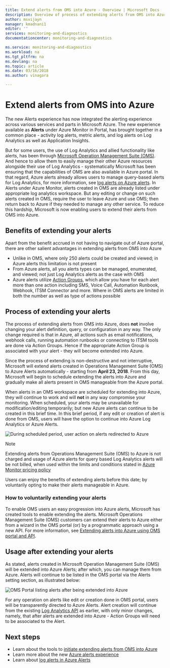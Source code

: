 ```yaml
---
title: Extend alerts from OMS into Azure - Overview | Microsoft Docs
description: Overview of process of extending alerts from OMS into Azure Alerts, details around common customer concerns.
author: msvijayn
manager: kmadnani1
editor: ''
services: monitoring-and-diagnostics
documentationcenter: monitoring-and-diagnostics

ms.service: monitoring-and-diagnostics
ms.workload: na
ms.tgt_pltfrm: na
ms.devlang: na
ms.topic: article
ms.date: 03/16/2018
ms.author: vinagara

---
```

# Extend alerts from OMS into Azure
The new Alerts experience has now integrated the alerting experience across various services and parts in Microsoft Azure. The new experience available as **Alerts** under Azure Monitor in Portal, has brought together in a common place - activity log alerts, metric alerts, and log alerts on Log Analytics as well as Application Insights. 

But for some users, the use of Log Analytics and allied functionality like alerts, has been through [Microsoft Operation Management Suite (OMS)](../operations-management-suite/operations-management-suite-overview.md). And hence to allow them to easily manage their other Azure resources alongside their use of Log Analytics - systematically Microsoft has been ensuring that the capabilities of OMS are also available in Azure portal. In that regard, Azure alerts already allows users to manage query-based alerts for Log Analytics, for more information, see [log alerts on Azure alerts](monitor-alerts-unified-log.md). In Alerts under Azure Monitor, alerts created in OMS are already listed under appropriate log analytics workspace. But any editing or change on such alerts created in OMS, require the user to leave Azure and use OMS; then return back to Azure if they needed to manage any other service. To reduce this hardship, Microsoft is now enabling users to  extend their alerts from OMS into Azure.

## Benefits of extending your alerts
Apart from the benefit accrued in not having to navigate out of Azure portal, there are other salient advantages in extending alerts from OMS into Azure

- Unlike in OMS, where only 250 alerts could be created and viewed; in Azure alerts this limitation is not present
- From Azure alerts, all you alerts types can be managed, enumerated, and viewed; not just Log Analytics alerts as the case with OMS
- Azure alerts utilize [Action Groups](monitoring-action-groups.md), which allow you have for each alert more than one action including SMS, Voice Call, Automation Runbook, Webhook, ITSM Connector and more. Where in OMS alerts are limited in both the number as well as type of actions possible

## Process of extending your alerts
The process of extending alerts from OMS into Azure, does **not** involve changing your alert definition, query, or configuration in any way. The only change required is that in Azure, all actions such as email notifications, webhook calls, running automation runbooks or connecting to ITSM tools are done via Action Groups. Hence if the appropriate Action Group is associated with your alert - they will become extended into Azure.

Since the process of extending is non-destructive and not interruptive, Microsoft will extend alerts created in Operations Management Suite (OMS) to Azure Alerts automatically - starting from **April 23, 2018**. From this day, Microsoft will begin to schedule extending the alerts into Azure and gradually make all alerts present in OMS manageable from the Azure portal. 

When alerts in an OMS workspace are scheduled for extending into Azure, they will continue to work and will **not** in any way compromise your monitoring. When scheduled, your alerts may be unavailable for modification/editing temporarily; but new Azure alerts can continue to be created in this brief time. In this brief period, if any edit or creation of alert is done from OMS, users will have the option to continue into Azure Log Analytics or Azure Alerts.

 ![During scheduled period, user action on alerts redirected to Azure](./media/monitor-alerts-extend/ScheduledDirection.png)

> [!NOTE]
> Extending alerts from Operations Management Suite (OMS) to Azure is not charged and usage of Azure alerts for query based Log Analytics alerts will be not billed, when used within the limits and conditions stated in [Azure Monitor pricing policy](https://azure.microsoft.com/en-us/pricing/details/monitor/)  

Users can enjoy the benefits of extending alerts before this date; by voluntarily opting to make their alerts manageable in Azure.

### How to voluntarily extending your alerts
To enable OMS users an easy progression into Azure alerts, Microsoft has created tools to enable extending the alerts. Microsoft Operations Management Suite (OMS) customers can extend their alerts to Azure either from a wizard in the OMS portal (or) by a programmatic approach using a new API. For more information, see [Extending alerts into Azure using OMS portal and API](monitoring-alerts-extend-tool.md).


## Usage after extending your alerts
As stated, alerts created in Microsoft Operation Management Suite (OMS) will be extended into Azure Alerts; after which, you can manage them from Azure. Alerts will continue to be listed in the OMS portal via the Alerts setting section, as illustrated below:

 ![OMS Portal listing alerts after being extended into Azure](./media/monitor-alerts-extend/PostExtendList.png)

For any operation on alerts like edit or creation done in OMS portal, users will be transparently directed to Azure Alerts. Alert creation will continue from the existing [Log Analytics API](../log-analytics/log-analytics-api-alerts.md) as earlier, with only minor changes, namely, that after alerts are extended into Azure - Action Groups will need to be associated to the Alert.

## Next steps

* Learn about the tools to [initiate extending alerts from OMS into Azure](monitoring-alerts-extend-tool.md)
* Learn more about the new [Azure alerts experience](monitoring-overview-unified-alerts.md)
* Learn about [log alerts in Azure Alerts](monitor-alerts-unified-log.md)
